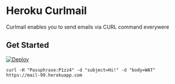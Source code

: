 # Heroku Curlmail

Curlmail enables you to send emails via CURL command everywere

## Get Started

[![Deploy](https://www.herokucdn.com/deploy/button.svg)](https://heroku.com/deploy)

```
curl -H "Passphrase:P1zz4" -d "subject=Hi!" -d "body=WAT" https://mail-99.herokuapp.com 
```
